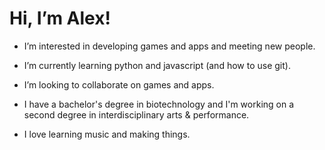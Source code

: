 # Hi, I’m Alex!
- I’m interested in developing games and apps and meeting new people.
- I’m currently learning python and javascript (and how to use git).
- I’m looking to collaborate on games and apps.

- I have a bachelor's degree in biotechnology and I'm working on a second degree in interdisciplinary arts & performance.
- I love learning music and making things.

<!---
aurastic/aurastic is a ✨ special ✨ repository because its `README.md` (this file) appears on your GitHub profile.
You can click the Preview link to take a look at your changes.
--->

